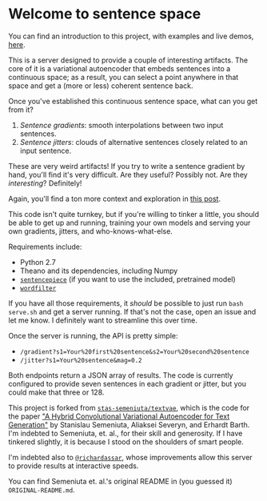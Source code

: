 # Welcome to sentence space

You can find an introduction to this project, with examples and live demos, [here](https://www.robinsloan.com/voyages-in-sentence-space).

This is a server designed to provide a couple of interesting artifacts. The core of it is a variational autoencoder that embeds sentences into a continuous space; as a result, you can select a point anywhere in that space and get a (more or less) coherent sentence back.

Once you've established this continuous sentence space, what can you get from it?

1. *Sentence gradients*: smooth interpolations between two input sentences.
2. *Sentence jitters*: clouds of alternative sentences closely related to an input sentence.

These are very weird artifacts! If you try to write a sentence gradient by hand, you'll find it's very difficult. Are they useful? Possibly not. Are they _interesting_? Definitely!

Again, you'll find a ton more context and exploration in [this post](https://www.robinsloan.com/voyages-in-sentence-space).

This code isn't quite turnkey, but if you're willing to tinker a little, you should be able to get up and running, training your own models and serving your own gradients, jitters, and who-knows-what-else.

Requirements include:

* Python 2.7
* Theano and its dependencies, including Numpy
* [`sentencepiece`](https://github.com/google/sentencepiece) (if you want to use the included, pretrained model)
* [`wordfilter`](https://github.com/dariusk/wordfilter)

If you have all those requirements, it _should_ be possible to just run `bash serve.sh` and get a server running. If that's not the case, open an issue and let me know. I definitely want to streamline this over time.

Once the server is running, the API is pretty simple:

* `/gradient?s1=Your%20first%20sentence&s2=Your%20second%20sentence`
* `/jitter?s1=Your%20sentence&mag=0.2`

Both endpoints return a JSON array of results. The code is currently configured to provide seven sentences in each gradient or jitter, but you could make that three or 128.

This project is forked from [`stas-semeniuta/textvae`](https://github.com/stas-semeniuta/textvae), which is the code for the paper ["A Hybrid Convolutional Variational Autoencoder for Text Generation"](https://arxiv.org/abs/1702.02390) by Stanislau Semeniuta, Aliaksei Severyn, and Erhardt Barth. I'm indebted to Semeniuta, et. al., for their skill and generosity. If I have tinkered slightly, it is because I stood on the shoulders of smart people.

I'm indebted also to [`@richardassar`](https://github.com/richardassar), whose improvements allow this server to provide results at interactive speeds.

You can find Semeniuta et. al.'s original README in (you guessed it) `ORIGINAL-README.md`.
